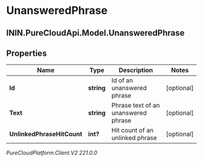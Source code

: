 # UnansweredPhrase

## ININ.PureCloudApi.Model.UnansweredPhrase

## Properties

|Name | Type | Description | Notes|
|------------ | ------------- | ------------- | -------------|
| **Id** | **string** | Id of an unanswered phrase | [optional] |
| **Text** | **string** | Phrase text of an unanswered phrase | [optional] |
| **UnlinkedPhraseHitCount** | **int?** | Hit count of an unlinked phrase | [optional] |



_PureCloudPlatform.Client.V2 221.0.0_
